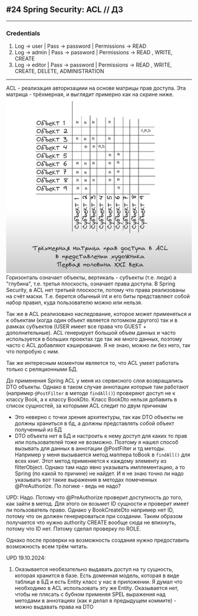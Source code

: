 ## #24 Spring Security: ACL // ДЗ 

---
### Credentials

1. Log -> user | Pass -> password | Permissions -> READ 
2. Log -> admin | Pass -> password | Permissions -> READ , WRITE, CREATE
3. Log -> editor | Pass -> password | Permissions -> READ , WRITE, CREATE, DELETE, ADMINISTRATION

---

ACL - реализация авторизациии на основе матрицы прав доступа. Эта матрица - трёхмерная, и выглядит примерно как на скрине ниже.![img.png](img.png)
Горизонталь означает объекты, вертикаль - субъекты (т.е. люди) а "глубина", т.е. третья плоскость, означает права доступа. 
В Spring Security, в ACL нет третьей плоскости, потому что права реализованы на счёт маски. Т.е. берется обычный int и его биты представляют собой набор правил, куда пользователю можно или нельзя.

Так же в ACL реализовано наследование, которое может применяться и к объектам (когда один объект является потомком другого) так и в рамках субъектов (USER имеет все права что GUEST + дополнительные).
ACL генерирует большой объем данных и часто используется в больших проектах где так же много данных, поэтому часто с ACL добавляют кэширование. Я не знаю, можно ли без него, так что попробую с ним.


Так же интересным моментом является то, что ACL умеет работать только с реляционными БД.

До применения Spring ACL у меня из сервисного слоя возвращались DTO объекты.
Однако в таком случае аннотации которые там работают (например `@PostFilter` в методе `findAll()`) проверяют доступ не к классу Book, а к классу BookDto.
Класс BookDto нельзя добавить в список сущностей, за которыми ACL следит по двум причинам
* Это неверно с точки зрения архитектуры, так как DTO объекты не должны храниться в бд, а должны представлять собой объект полученный из БД
* DTO объекта нет в БД и настроить к нему доступ для каких то прав или пользователей тоже не возможно.
Поэтому я нашел способ вызывать для данных в аннотации @PostFilter и тд методы. Например у меня вызывается метод маппера toBook в `findAll()` для всех книг.
Этот метод применяется к каждому элементу из filterObject.
Однако там надо явно указывать имплементацию, а то Spring (по какой то причине) не найдет.
И я не знаю точно ли надо указывать вот такие выражения в методах помеченных @PreAuthorize. По логике - ведь не надо? 


UPD: Надо. Потому что @PreAuthorize проверит доступность до того, как зайти в метод. Для этого он возьмет ID сущности и проверит имеет ли пользователь право.
Однако у BookCreateDto например нет ID, потому что он должен генерироваться при создании.
Таким образом получается что нужно authority CREATE вообще сюда не впихнуть, потому что ID нет. 
Пэтому сделал проверку по ROLE.


Однако после проверки на возможность создания нужно предоставить возможность всем трём читать.


UPD 19.10.2024: 
1. Оказывается необязательно выдавать доступ на ту сущность, которая хранится в базе. Есть доменная модель, которая в виде таблице в БД и есть Entity класс у нас в приложении.
Я думал что необходимо в ACL использовать эту же Entity. Оказывается нет, чтобы не плясать с бубном применяя SPEL выражения над методами в аннотациях (как я делал в предыдущем коммите) - можно выдавать права на DTO